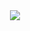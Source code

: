 <div align="center">
  <img src="https://github.com/Tomneng/Tomneng/assets/151795437/ffe9657b-03d3-4282-b956-04c985ff7405" />
</div>


<!--
**Tomneng/Tomneng** is a ✨ _special_ ✨ repository because its `README.md` (this file) appears on your GitHub profile.

Here are some ideas to get you started:

- 🔭 I’m currently working on ...
- 🌱 I’m currently learning ...
- 👯 I’m looking to collaborate on ...
- 🤔 I’m looking for help with ...
- 💬 Ask me about ...
- 📫 How to reach me: ...
- 😄 Pronouns: ...
- ⚡ Fun fact: ...
-->

